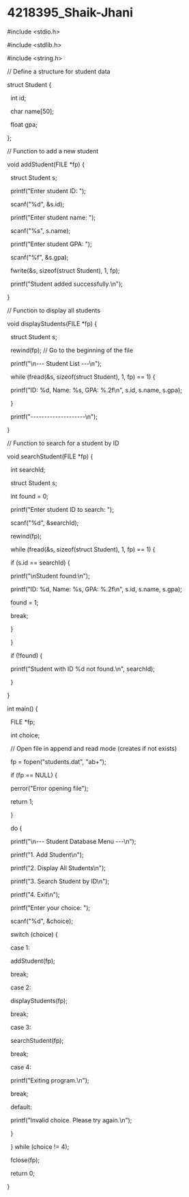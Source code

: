 # 4218395\_Shaik-Jhani 



\#include <stdio.h>

\#include <stdlib.h>

\#include <string.h>



// Define a structure for student data

struct Student {

&nbsp;   int id;

&nbsp;   char name\[50];

&nbsp;   float gpa;

};



// Function to add a new student

void addStudent(FILE \*fp) {

&nbsp;   struct Student s;

&nbsp;   printf("Enter student ID: ");

&nbsp;   scanf("%d", \&s.id);

&nbsp;   printf("Enter student name: ");

&nbsp;   scanf("%s", s.name);

&nbsp;   printf("Enter student GPA: ");

&nbsp;   scanf("%f", \&s.gpa);



&nbsp;   fwrite(\&s, sizeof(struct Student), 1, fp);

&nbsp;   printf("Student added successfully.\\n");

}



// Function to display all students

void displayStudents(FILE \*fp) {

&nbsp;   struct Student s;

&nbsp;   rewind(fp); // Go to the beginning of the file



&nbsp;   printf("\\n--- Student List ---\\n");

&nbsp;   while (fread(\&s, sizeof(struct Student), 1, fp) == 1) {

&nbsp;       printf("ID: %d, Name: %s, GPA: %.2f\\n", s.id, s.name, s.gpa);

&nbsp;   }

&nbsp;   printf("--------------------\\n");

}



// Function to search for a student by ID

void searchStudent(FILE \*fp) {

&nbsp;   int searchId;

&nbsp;   struct Student s;

&nbsp;   int found = 0;



&nbsp;   printf("Enter student ID to search: ");

&nbsp;   scanf("%d", \&searchId);



&nbsp;   rewind(fp);

&nbsp;   while (fread(\&s, sizeof(struct Student), 1, fp) == 1) {

&nbsp;       if (s.id == searchId) {

&nbsp;           printf("\\nStudent found:\\n");

&nbsp;           printf("ID: %d, Name: %s, GPA: %.2f\\n", s.id, s.name, s.gpa);

&nbsp;           found = 1;

&nbsp;           break;

&nbsp;       }

&nbsp;   }



&nbsp;   if (!found) {

&nbsp;       printf("Student with ID %d not found.\\n", searchId);

&nbsp;   }

}



int main() {

&nbsp;   FILE \*fp;

&nbsp;   int choice;



&nbsp;   // Open file in append and read mode (creates if not exists)

&nbsp;   fp = fopen("students.dat", "ab+"); 

&nbsp;   if (fp == NULL) {

&nbsp;       perror("Error opening file");

&nbsp;       return 1;

&nbsp;   }



&nbsp;   do {

&nbsp;       printf("\\n--- Student Database Menu ---\\n");

&nbsp;       printf("1. Add Student\\n");

&nbsp;       printf("2. Display All Students\\n");

&nbsp;       printf("3. Search Student by ID\\n");

&nbsp;       printf("4. Exit\\n");

&nbsp;       printf("Enter your choice: ");

&nbsp;       scanf("%d", \&choice);



&nbsp;       switch (choice) {

&nbsp;           case 1:

&nbsp;               addStudent(fp);

&nbsp;               break;

&nbsp;           case 2:

&nbsp;               displayStudents(fp);

&nbsp;               break;

&nbsp;           case 3:

&nbsp;               searchStudent(fp);

&nbsp;               break;

&nbsp;           case 4:

&nbsp;               printf("Exiting program.\\n");

&nbsp;               break;

&nbsp;           default:

&nbsp;               printf("Invalid choice. Please try again.\\n");

&nbsp;       }

&nbsp;   } while (choice != 4);



&nbsp;   fclose(fp);

&nbsp;   return 0;

}

